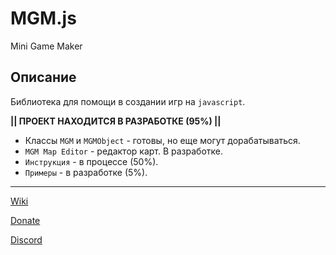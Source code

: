 # MGM.js
Mini Game Maker

## Описание

Библиотека для помощи в создании игр на `javascript`.

**|| ПРОЕКТ НАХОДИТСЯ В РАЗРАБОТКЕ (95%) ||**

- Классы `MGM` и `MGMObject` - готовы, но еще могут дорабатываться.
- `MGM Map Editor` - редактор карт. В разработке.
- `Инструкция` - в процессе (50%).
- `Примеры` - в разработке (5%).
____

[Wiki](https://github.com/jkn-code/MGM.js/wiki) 

[Donate](https://yoomoney.ru/to/410018410401723)

[Discord](https://discord.gg/mzmgJqH6Vj)

